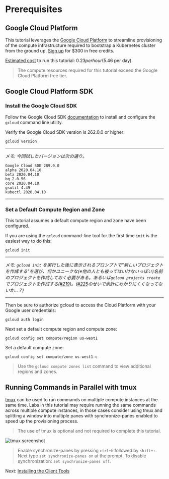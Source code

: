 # Prerequisites

## Google Cloud Platform

This tutorial leverages the [Google Cloud Platform](https://cloud.google.com/) to streamline provisioning of the compute infrastructure required to bootstrap a Kubernetes cluster from the ground up. [Sign up](https://cloud.google.com/free/) for $300 in free credits.

[Estimated cost](https://cloud.google.com/products/calculator/#id=55663256-c384-449c-9306-e39893e23afb) to run this tutorial: $0.23 per hour ($5.46 per day).

> The compute resources required for this tutorial exceed the Google Cloud Platform free tier.

## Google Cloud Platform SDK

### Install the Google Cloud SDK

Follow the Google Cloud SDK [documentation](https://cloud.google.com/sdk/) to install and configure the `gcloud` command line utility.

Verify the Google Cloud SDK version is 262.0.0 or higher:

```
gcloud version
```

---

_メモ:_
_今回試したバージョンは次の通り。_

```
Google Cloud SDK 289.0.0
alpha 2020.04.10
beta 2020.04.10
bq 2.0.56
core 2020.04.10
gsutil 4.49
kubectl 2020.04.10
```

---

### Set a Default Compute Region and Zone

This tutorial assumes a default compute region and zone have been configured.

If you are using the `gcloud` command-line tool for the first time `init` is the easiest way to do this:

```
gcloud init
```

---

_メモ:_
_`gcloud init` を実行した後に表示されるプロンプトで"新しいプロジェクトを作成する"を選び、何かユニークな(※他の人とも被ってはいけないっぽい)名前のプロジェクトを作成しておく必要がある。あるいは`gcloud projects create`でプロジェクトを作成する([#219](https://github.com/kelseyhightower/kubernetes-the-hard-way/issues/219))。([#225](https://github.com/kelseyhightower/kubernetes-the-hard-way/pull/225)のせいで余計にわかりにくくなってないか…？)_

---

Then be sure to authorize gcloud to access the Cloud Platform with your Google user credentials:

```
gcloud auth login
```

Next set a default compute region and compute zone:

```
gcloud config set compute/region us-west1
```

Set a default compute zone:

```
gcloud config set compute/zone us-west1-c
```

> Use the `gcloud compute zones list` command to view additional regions and zones.

## Running Commands in Parallel with tmux

[tmux](https://github.com/tmux/tmux/wiki) can be used to run commands on multiple compute instances at the same time. Labs in this tutorial may require running the same commands across multiple compute instances, in those cases consider using tmux and splitting a window into multiple panes with synchronize-panes enabled to speed up the provisioning process.

> The use of tmux is optional and not required to complete this tutorial.

![tmux screenshot](images/tmux-screenshot.png)

> Enable synchronize-panes by pressing `ctrl+b` followed by `shift+:`. Next type `set synchronize-panes on` at the prompt. To disable synchronization: `set synchronize-panes off`.

Next: [Installing the Client Tools](02-client-tools.md)
